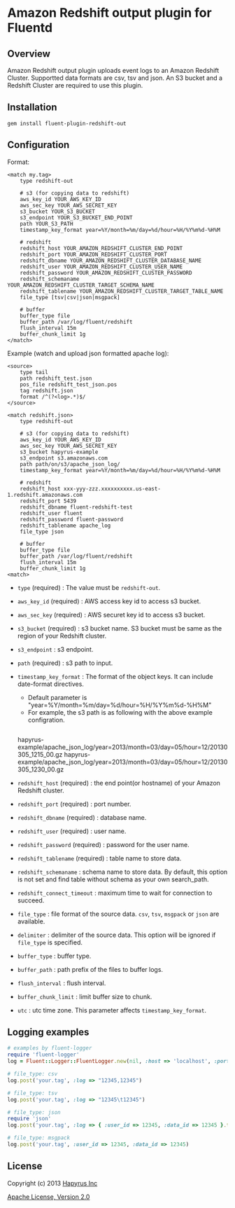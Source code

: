 Amazon Redshift output plugin for Fluentd
========

## Overview

Amazon Redshift output plugin uploads event logs to an Amazon Redshift Cluster. Supportted data formats are csv, tsv and json. An S3 bucket and a Redshift Cluster are required to use this plugin.

## Installation

    gem install fluent-plugin-redshift-out

## Configuration

Format:

    <match my.tag>
        type redshift-out

        # s3 (for copying data to redshift)
        aws_key_id YOUR_AWS_KEY_ID
        aws_sec_key YOUR_AWS_SECRET_KEY
        s3_bucket YOUR_S3_BUCKET
        s3_endpoint YOUR_S3_BUCKET_END_POINT
        path YOUR_S3_PATH
        timestamp_key_format year=%Y/month=%m/day=%d/hour=%H/%Y%m%d-%H%M

        # redshift
        redshift_host YOUR_AMAZON_REDSHIFT_CLUSTER_END_POINT
        redshift_port YOUR_AMAZON_REDSHIFT_CLUSTER_PORT
        redshift_dbname YOUR_AMAZON_REDSHIFT_CLUSTER_DATABASE_NAME
        redshift_user YOUR_AMAZON_REDSHIFT_CLUSTER_USER_NAME
        redshift_password YOUR_AMAZON_REDSHIFT_CLUSTER_PASSWORD
        redshift_schemaname YOUR_AMAZON_REDSHIFT_CLUSTER_TARGET_SCHEMA_NAME
        redshift_tablename YOUR_AMAZON_REDSHIFT_CLUSTER_TARGET_TABLE_NAME
        file_type [tsv|csv|json|msgpack]

        # buffer
        buffer_type file
        buffer_path /var/log/fluent/redshift
        flush_interval 15m
        buffer_chunk_limit 1g
    </match>

Example (watch and upload json formatted apache log):

    <source>
        type tail
        path redshift_test.json
        pos_file redshift_test_json.pos
        tag redshift.json
        format /^(?<log>.*)$/
    </source>

    <match redshift.json>
        type redshift-out

        # s3 (for copying data to redshift)
        aws_key_id YOUR_AWS_KEY_ID
        aws_sec_key YOUR_AWS_SECRET_KEY
        s3_bucket hapyrus-example
        s3_endpoint s3.amazonaws.com
        path path/on/s3/apache_json_log/
        timestamp_key_format year=%Y/month=%m/day=%d/hour=%H/%Y%m%d-%H%M

        # redshift
        redshift_host xxx-yyy-zzz.xxxxxxxxxx.us-east-1.redshift.amazonaws.com
        redshift_port 5439
        redshift_dbname fluent-redshift-test
        redshift_user fluent
        redshift_password fluent-password
        redshift_tablename apache_log
        file_type json

        # buffer
        buffer_type file
        buffer_path /var/log/fluent/redshift
        flush_interval 15m
        buffer_chunk_limit 1g
    <match>

+ `type` (required) : The value must be `redshift-out`.

+ `aws_key_id` (required) : AWS access key id to access s3 bucket.

+ `aws_sec_key` (required) : AWS securet key id to access s3 bucket.

+ `s3_bucket` (required) : s3 bucket name. S3 bucket must be same as the region of your Redshift cluster.

+ `s3_endpoint` : s3 endpoint.

+ `path` (required) : s3 path to input.

+ `timestamp_key_format` : The format of the object keys. It can include date-format directives.

  - Default parameter is "year=%Y/month=%m/day=%d/hour=%H/%Y%m%d-%H%M"
  - For example, the s3 path is as following with the above example configration.
    <pre>
  hapyrus-example/apache_json_log/year=2013/month=03/day=05/hour=12/20130305_1215_00.gz
  hapyrus-example/apache_json_log/year=2013/month=03/day=05/hour=12/20130305_1230_00.gz
</pre>

+ `redshift_host` (required) : the end point(or hostname) of your Amazon Redshift cluster.

+ `redshift_port` (required) : port number.

+ `redshift_dbname` (required) : database name.

+ `redshift_user` (required) : user name.

+ `redshift_password` (required) : password for the user name.

+ `redshift_tablename` (required) : table name to store data.

+ `redshift_schemaname` : schema name to store data. By default, this option is not set and find table without schema as your own search_path.

+ `redshift_connect_timeout` : maximum time to wait for connection to succeed.

+ `file_type` : file format of the source data.  `csv`, `tsv`, `msgpack` or `json` are available.

+ `delimiter` : delimiter of the source data. This option will be ignored if `file_type` is specified.

+ `buffer_type` : buffer type.

+ `buffer_path` : path prefix of the files to buffer logs.

+ `flush_interval` : flush interval.

+ `buffer_chunk_limit` : limit buffer size to chunk.

+ `utc` : utc time zone. This parameter affects `timestamp_key_format`.

## Logging examples
```ruby
# examples by fluent-logger
require 'fluent-logger'
log = Fluent::Logger::FluentLogger.new(nil, :host => 'localhost', :port => 24224)

# file_type: csv
log.post('your.tag', :log => "12345,12345")

# file_type: tsv
log.post('your.tag', :log => "12345\t12345")

# file_type: json
require 'json'
log.post('your.tag', :log => { :user_id => 12345, :data_id => 12345 }.to_json)

# file_type: msgpack
log.post('your.tag', :user_id => 12345, :data_id => 12345)
```

## License

Copyright (c) 2013 [Hapyrus Inc](http://hapyrus.com)

[Apache License, Version 2.0](http://www.apache.org/licenses/LICENSE-2.0)
